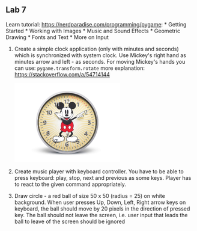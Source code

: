 ## Lab 7

Learn tutorial: https://nerdparadise.com/programming/pygame:
      * Getting Started
      * Working with Images
      * Music and Sound Effects
      * Geometric Drawing
      * Fonts and Text
      * More on Input

1. Create a simple clock application (only with minutes and seconds) which is synchronized with system clock. Use Mickey's right hand as minutes arrow and left - as seconds. For moving Mickey's hands you can use:
      ```pygame.transform.rotate```
more explanation: https://stackoverflow.com/a/54714144 


   <img src="images/mickeyclock.jpeg" alt="mickeyclock" style="width:280px;height:210px;" />
2. Create music player with keyboard controller. You have to be able to press keyboard: play, stop, next and previous as some keys. Player has to react to the given command appropriately.
3. Draw circle - a red ball of size 50 x 50 (radius = 25) on white background. When user presses Up, Down, Left, Right arrow keys on keyboard, the ball should move by 20 pixels in the direction of pressed key. The ball should not leave the screen, i.e. user input that leads the ball to leave of the screen should be ignored
